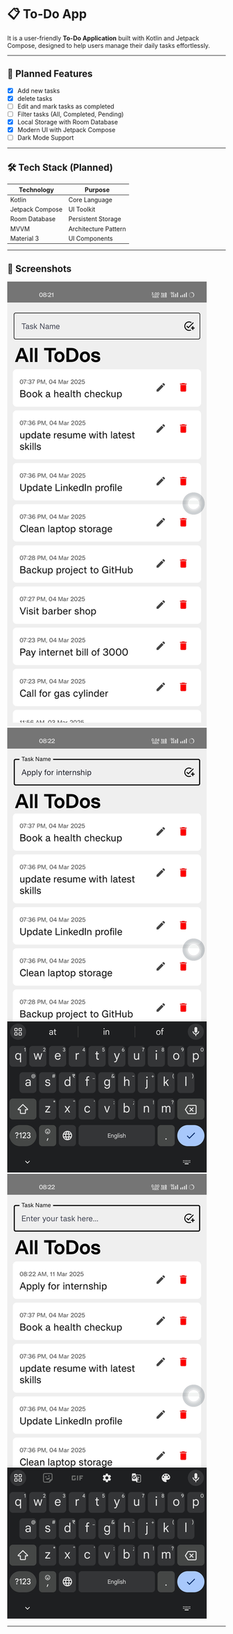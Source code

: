 # 📋 To-Do App

It is a user-friendly **To-Do Application** built with Kotlin and Jetpack Compose, designed to help users manage their daily tasks effortlessly.


---

## 📱 Planned Features

- [x] Add new tasks
- [x] delete tasks
- [ ] Edit and mark tasks as completed
- [ ] Filter tasks (All, Completed, Pending)
- [x] Local Storage with Room Database
- [x] Modern UI with Jetpack Compose
- [ ] Dark Mode Support

---

## 🛠️ Tech Stack (Planned)

| Technology | Purpose |
|---|---|
| Kotlin | Core Language |
| Jetpack Compose | UI Toolkit |
| Room Database | Persistent Storage |
| MVVM | Architecture Pattern |
| Material 3 | UI Components |

---
## 📸 Screenshots 
![App Screenshot](app/src/main/res/drawable/screenshot_01.jpg)
![App Screenshot](app/src/main/res/drawable/screenshot_02.jpg)
![App Screenshot](app/src/main/res/drawable/screenshot_03.jpg)

---
